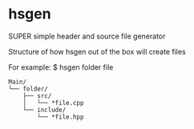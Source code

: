 # hsgen
SUPER simple header and source file generator

Structure of how hsgen out of the box will create files

For example:
$ hsgen folder file
```
Main/
└── folder/
    ├── src/
    │   └── *file.cpp
    └── include/
        └── *file.hpp
```

